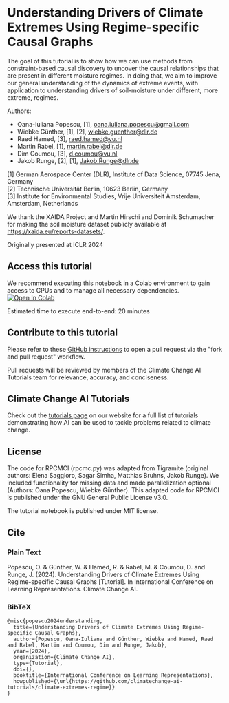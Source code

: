 # Understanding Drivers of Climate Extremes Using Regime-specific Causal Graphs
The goal of this tutorial is to show how we can use methods from constraint-based causal discovery to uncover the causal relationships that are present in different moisture regimes. In doing that, we aim to improve our general understanding of the dynamics of extreme events, with application to understanding drivers of soil-moisture under different, more extreme, regimes.

Authors:
*   Oana-Iuliana Popescu, [1], oana.iuliana.popescu@gmail.com
*   Wiebke Günther, [1], [2], wiebke.guenther@dlr.de
*   Raed Hamed, [3], raed.hamed@vu.nl
*   Martin Rabel, [1], martin.rabel@dlr.de 
*   Dim Coumou, [3], d.coumou@vu.nl
*   Jakob Runge, [2], [1], Jakob.Runge@dlr.de 

[1] German Aerospace Center (DLR), Institute of Data Science, 07745 Jena, Germany\
[2] Technische Universität Berlin, 10623 Berlin, Germany\
[3] Institute for Environmental Studies, Vrije Universiteit Amsterdam, Amsterdam, Netherlands

We thank the XAIDA Project and Martin Hirschi and Dominik Schumacher for making the soil moisture dataset publicly available at https://xaida.eu/reports-datasets/.

Originally presented at ICLR 2024

## Access this tutorial

We recommend executing this notebook in a Colab environment to gain access to GPUs and to manage all necessary dependencies. <a target="_blank" href="https://github.com/climatechange-ai-tutorials/climate-extremes-regime/blob/main/understanding_regimes.ipynb">
  <img src="https://colab.research.google.com/assets/colab-badge.svg" alt="Open In Colab"/>
</a>

Estimated time to execute end-to-end: 20 minutes 

## Contribute to this tutorial

Please refer to these [GitHub instructions](https://docs.github.com/en/get-started/exploring-projects-on-github/contributing-to-a-project#about-forking) to open a pull request via the "fork and pull request" workflow. 

Pull requests will be reviewed by members of the Climate Change AI Tutorials team for relevance, accuracy, and conciseness.

## Climate Change AI Tutorials
Check out the [tutorials page](https://www.climatechange.ai/tutorials?) on our website for a full list of tutorials demonstrating how AI can be used to tackle problems related to climate change.

## License
The code for RPCMCI (rpcmc.py) was adapted from Tigramite (original authors: Elena Saggioro, Sagar Simha, Matthias Bruhns, Jakob Runge).
We included functionality for missing data and made parallelization optional (Authors: Oana Popescu, Wiebke Günther).
This adapted code for RPCMCI is published under the GNU General Public License v3.0.

The tutorial notebook is published under MIT license.

## Cite

### Plain Text
Popescu, O. & Günther, W. & Hamed, R. & Rabel, M. & Coumou, D. and Runge, J. (2024). Understanding Drivers of Climate Extremes Using Regime-specific Causal Graphs [Tutorial]. In International Conference on Learning Representations. Climate Change AI.

### BibTeX

```
@misc{popescu2024understanding,
  title={Understanding Drivers of Climate Extremes Using Regime-specific Causal Graphs},
  author={Popescu, Oana-Iuliana and Günther, Wiebke and Hamed, Raed and Rabel, Martin and Coumou, Dim and Runge, Jakob},
  year={2024},
  organization={Climate Change AI},
  type={Tutorial},
  doi={},
  booktitle={International Conference on Learning Representations},
  howpublished={\url{https://github.com/climatechange-ai-tutorials/climate-extremes-regime}}
}
```
